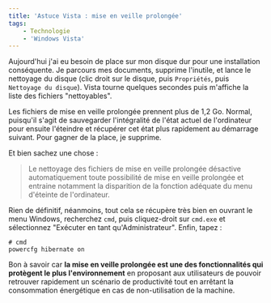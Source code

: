 ```yaml
---
title: 'Astuce Vista : mise en veille prolongée'
tags:
    - Technologie
    - 'Windows Vista'
---
```


Aujourd'hui j'ai eu besoin de place sur mon disque dur pour une installation conséquente. Je parcours mes documents, supprime l'inutile, et lance le nettoyage du disque (clic droit sur le disque, puis `Propriétés`, puis `Nettoyage du disque`). Vista tourne quelques secondes puis m'affiche la liste des fichiers "nettoyables".

Les fichiers de mise en veille prolongée prennent plus de 1,2 Go. Normal, puisqu'il s'agit de sauvegarder l'intégralité de l'état actuel de l'ordinateur pour ensuite l'éteindre et récupérer cet état plus rapidement au démarrage suivant. Pour gagner de la place, je supprime.

Et bien sachez une chose&nbsp;:

> Le nettoyage des fichiers de mise en veille prolongée désactive automatiquement toute possibilité de mise en veille prolongée et entraine notamment la disparition de la fonction adéquate du menu d'éteinte de l'ordinateur.

Rien de définitif, néanmoins, tout cela se récupère très bien en ouvrant le menu Windows, recherchez `cmd`, puis cliquez-droit sur `cmd.exe` et sélectionnez "Exécuter en tant qu'Administrateur". Enfin, tapez :

```
# cmd
powercfg hibernate on
```

Bon à savoir car **la mise en veille prolongée est une des fonctionnalités qui protègent le plus l'environnement** en proposant aux utilisateurs de pouvoir retrouver rapidement un scénario de productivité tout en arrêtant la consommation énergétique en cas de non-utilisation de la machine.
